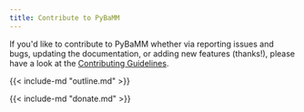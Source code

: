 ```yaml
---
title: Contribute to PyBaMM
---
```


If you'd like to contribute to PyBaMM whether via reporting issues and bugs, updating the documentation, or adding new features (thanks!), please have a look at the [Contributing Guidelines](https://github.com/pybamm-team/PyBaMM/blob/develop/CONTRIBUTING.md).

{{< include-md "outline.md" >}}

{{< include-md "donate.md" >}}

